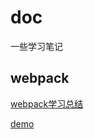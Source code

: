 # doc
一些学习笔记

<h2>webpack</h2>
<a href="../../issues/1">webpack学习总结</a>
<p><a href="webpackDemo/README.md">demo</a></p>
